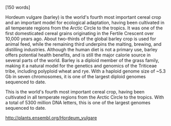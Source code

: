 
[150 words]

Hordeum vulgare (barley) is the world's fourth most important cereal crop and an important model for ecological adaptation, having been cultivated in all temperate regions from the Arctic Circle to the tropics. It was one of the first domesticated cereal grains originating in the Fertile Crescent over 10,000 years ago. About two-thirds of the global barley crop is used for animal feed, while the remaining third underpins the malting, brewing, and distilling industries. Although the human diet is not a primary use, barley offers potential health benefits, and is still the major calorie source in several parts of the world. Barley is a diploid member of the grass family, making it a natural model for the genetics and genomics of the Triticeae tribe, including polyploid wheat and rye. With a haploid genome size of ~5.3 Gb in seven chromosomes, it is one of the largest diploid genomes sequenced to date.

This is the world's fourth most important cereal crop, having been cultivated in all temperate regions from the Arctic Circle to the tropics. With a total of 5300 million DNA letters, this is one of the largest genomes sequenced to date.

http://plants.ensembl.org/Hordeum_vulgare
